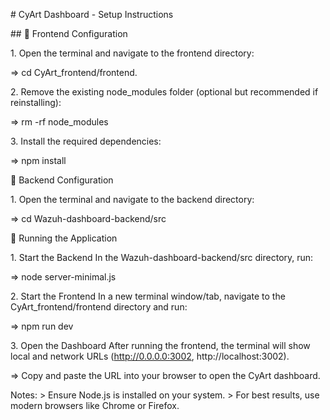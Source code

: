 \# CyArt Dashboard - Setup Instructions

\## 📁 Frontend Configuration

1\. Open the terminal and navigate to the frontend directory:

=\> cd CyArt_frontend/frontend.

2\. Remove the existing node_modules folder (optional but recommended if
reinstalling):

=\> rm -rf node_modules

3\. Install the required dependencies:

=\> npm install

🔧 Backend Configuration

1\. Open the terminal and navigate to the backend directory:

=\> cd Wazuh-dashboard-backend/src

🚀 Running the Application

1\. Start the Backend In the Wazuh-dashboard-backend/src directory, run:

=\> node server-minimal.js

2\. Start the Frontend In a new terminal window/tab, navigate to the
CyArt_frontend/frontend directory and run:

=\> npm run dev

3\. Open the Dashboard After running the frontend, the terminal will
show local and network URLs (http://0.0.0.0:3002,
http://localhost:3002).

=\> Copy and paste the URL into your browser to open the CyArt
dashboard.

Notes: \> Ensure Node.js is installed on your system. \> For best
results, use modern browsers like Chrome or Firefox.
